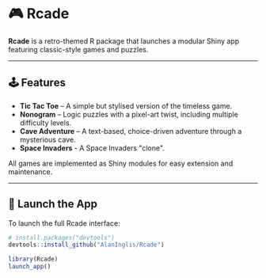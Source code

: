 # 🎮 Rcade

**Rcade** is a retro-themed R package that launches a modular Shiny app featuring classic-style games and puzzles.

---

## 🕹️ Features

- **Tic Tac Toe** – A simple but stylised version of the timeless game.
- **Nonogram** – Logic puzzles with a pixel-art twist, including multiple difficulty levels.
- **Cave Adventure** – A text-based, choice-driven adventure through a mysterious cave.
- **Space Invaders** - A Space Invaders "clone".

All games are implemented as Shiny modules for easy extension and maintenance.

---

## 🚀 Launch the App

To launch the full Rcade interface:

```r
# install.packages("devtools")
devtools::install_github("AlanInglis/Rcade")

library(Rcade)
launch_app()
```